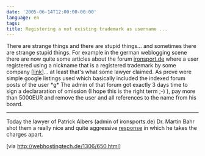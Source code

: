 ```yaml
---
date: '2005-06-14T12:00:00-00:00'
language: en
tags:
title: Registering a not existing trademark as username ...
---
```



There are strange things and there are stupid things... and sometimes there are strange stupid things. For example in the german weblogging scene there are now quite some articles about the forum <a href="http://www.ironsport.de/">ironsport.de</a> where a user registered using a nickname that is a registered trademark by some company [<a href="http://ironsport.de/klage_gegen_forum.html">link</a>]... at least that's what some lawyer claimed. As prove were simple google listings used which basically included the indexed forum posts of the user \*g\* The admin of that forum got exactly 3 days time to sign a declararation of omission (I hope this is the right term ;-) ), pay more than 5000EUR and remove the user and all references to the name from his board. 

-------------------------------



Today the lawyer of Patrick Albers (admin of ironsports.de) Dr. Martin Bahr shot them a really nice and quite aggressive <a href="http://ironsport.de/klage_gegen_forum2.html">response</a> in which he takes the charges apart. 



[via <a href="http://webhostingtech.de/1306/650.html">http://webhostingtech.de/1306/650.html</a>]
